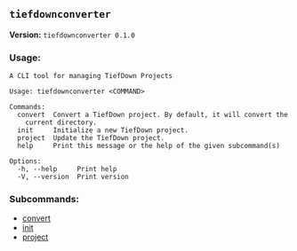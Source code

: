 ## `tiefdownconverter `

**Version:** `tiefdownconverter 0.1.0`

### Usage:
```
A CLI tool for managing TiefDown Projects

Usage: tiefdownconverter <COMMAND>

Commands:
  convert  Convert a TiefDown project. By default, it will convert the
    current directory.
  init     Initialize a new TiefDown project.
  project  Update the TiefDown project.
  help     Print this message or the help of the given subcommand(s)

Options:
  -h, --help     Print help
  -V, --version  Print version
```

### Subcommands:
- [convert](#convert)
- [init](#init)
- [project](#project)

